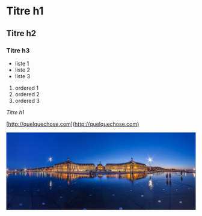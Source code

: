 
# Titre h1
## Titre h2
### Titre h3
* liste 1
* liste 2
* liste 3

1. ordered 1
2. ordered 2
3. ordered 3

*Titre h1*

[http://quelquechose.com](http://quelquechose.com)

![test](../mirroir_deau.jpg)
